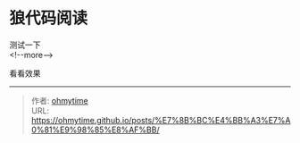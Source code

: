 # 狼代码阅读


测试一下  
&lt;!--more--&gt;

看看效果



---

> 作者: [ohmytime](ohmytime.github.io)  
> URL: https://ohmytime.github.io/posts/%E7%8B%BC%E4%BB%A3%E7%A0%81%E9%98%85%E8%AF%BB/  

